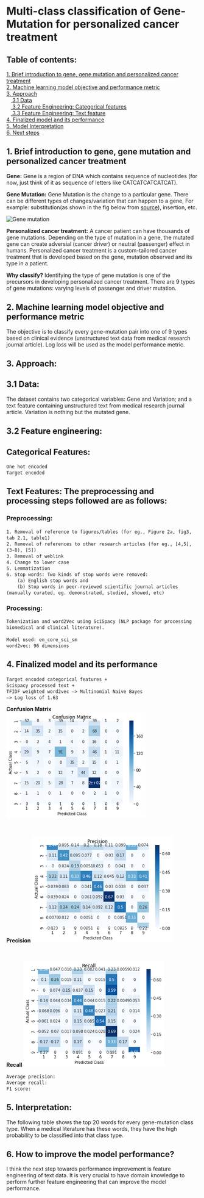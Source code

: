 # Multi-class classification of Gene-Mutation for personalized cancer treatment

## Table of contents: 

<a href='#intro'> 1. Brief introduction to gene, gene mutation and personalized cancer treatment</a> <br>
<a href='#obj'> 2. Machine learning model objective and performance metric</a><br>
<a href='#approach'> 3. Approach </a><br>
&nbsp;&nbsp;&nbsp;<a href='#data'> 3.1 Data</a><br>
&nbsp;&nbsp;&nbsp;<a href='#cat'> 3.2 Feature Engineering: Categorical features</a><br>
&nbsp;&nbsp;&nbsp;<a href='#text'> 3.3 Feature Engineering: Text feature</a><br>
<a href='#final_model'> 4. Finalized model and its performance</a><br>
<a href='#interpret'> 5. Model Interpretation</a><br>
<a href='#next_steps'> 6. Next steps </a><br>

<a id='intro'></a>
## 1. Brief introduction to gene, gene mutation and personalized cancer treatment

**Gene:** Gene is a region of DNA which contains sequence of nucleotides (for now, just think of it as sequence of letters like CATCATCATCATCAT). 

**Gene Mutation:** Gene Mutation is the change to a particular gene. There can be different types of changes/variation that can happen to a gene, For example: substitution(as shown in the fig below from [source](https://www.yourgenome.org/facts/what-types-of-mutation-are-there)), insertion, etc. 

![Gene mutation](https://www.yourgenome.org/sites/default/files/illustrations/diagram/dna_mutations_substitution_yourgenome.png)

**Personalized cancer treatment:** A cancer patient can have thousands of gene mutations. Depending on the type of mutation in a gene, the mutated gene can create adversial (cancer driver) or neutral (passenger) effect in humans. Personalized cancer treatment is a custom-tailored cancer treatment that is developed based on the gene, mutation observed and its type in a patient. 

**Why classify?** Identifying the type of gene mutation is one of the precursors in developing personalized cancer treatment. There are 9 types of gene mutations: varying levels of passenger and driver mutation. 

<a id='obj'></a>
## 2. Machine learning model objective and performance metric

The objective is to classify every gene-mutation pair into one of 9 types based on clinical evidence (unstructured text data from medical research journal article). Log loss will be used as the model performance metric. 

<a id='approach'></a>
## 3. Approach: 

<a id='data'></a>
## 3.1 Data: 
The dataset contains two categorical variables: Gene and Variation; and a text feature containing unstructured text from medical research journal article. Variation is nothing but the mutated gene. 

## 3.2 Feature engineering:
<a id='cat'></a>
## Categorical Features:
    One hot encoded
    Target encoded

<a id='text'></a>
## Text Features: The preprocessing and processing steps followed are as follows:

### Preprocessing:
	1. Removal of reference to figures/tables (for eg., Figure 2a, fig3, tab 2.1, table1)
	2. Removal of references to other research articles (for eg., [4,5], (3-8), [5])
	3. Removal of weblink
	4. Change to lower case
	5. Lemmatization
	6. Stop words: Two kinds of stop words were removed: 
		(a) English stop words and 
		(b) Stop words in peer-reviewed scientific journal articles (manually curated, eg. demonstrated, studied, showed, etc) 	


### Processing:
	Tokenization and word2Vec using SciSpacy (NLP package for processing biomedical and clinical literature).
 
	Model used: en_core_sci_sm
	word2vec: 96 dimensions

<a id='final_model'></a>
## 4. Finalized model and its performance 

    Target encoded categorical features + 
    Scispacy processed text + 
    TFIDF weighted word2vec —> Multinomial Naive Bayes 
    —> Log loss of 1.63
 **Confusion Matrix**   
 ![](Images/confusion_matrix.png)
 
 <Br>
	
 **Precision** 
 ![](Images/Precision.png)
 
 <Br>
	
 **Recall**
 ![](Images/Recall.png)

    Average precision: 
    Average recall:
    F1 score: 

<a id='interpret'></a>
## 5. Interpretation:

The following table shows the top 20 words for every gene-mutation class type. When a medical literature has these words, they have the high probability to be classified into that class type.

<a id='next_steps'></a>
## 6. How to improve the model performance? 

I think the next step towards performance improvement is feature engineering of text data. It is very crucial to have domain knowledge to perform further feature engineering that can improve the model performance.
